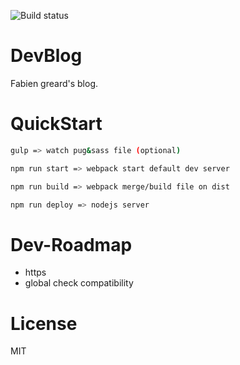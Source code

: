 ![Build status][travis-image]

# DevBlog

Fabien greard's blog.

# QuickStart

```sh
gulp => watch pug&sass file (optional)

npm run start => webpack start default dev server

npm run build => webpack merge/build file on dist

npm run deploy => nodejs server

```

# Dev-Roadmap

* https
* global check compatibility

# License

MIT

[travis-image]: https://travis-ci.org/FabienGreard/fabiengreard.svg?branch=master
